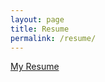 ```yaml
---
layout: page
title: Resume
permalink: /resume/
---
```


[My Resume](https://gitmor.github.io/index-traditional.html)
